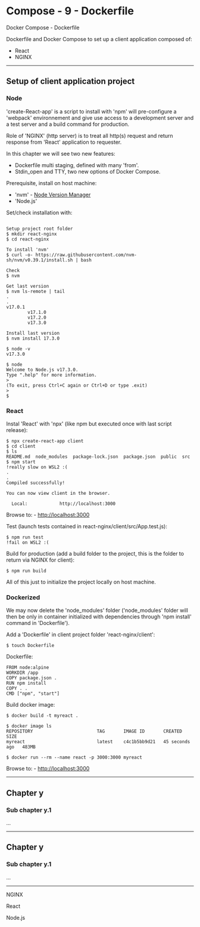 # Compose - 9 - Dockerfile

Docker Compose - Dockerfile

Dockerfile and Docker Compose to set up a client application composed of:  
- React  
- NGINX  

***

## Setup of client application project

### Node

'create-React-app' is a script to install with 'npm' will pre-configure a 'webpack' environnement and give use access to a development server and a test server and a build command for production.

Role of 'NGINX' (http server) is to treat all http(s) request and return response from 'React' application to requester.

In this chapter we will see two new features:  
- Dockerfile multi staging, defined with many 'from'.  
- Stdin_open and TTY, two new options of Docker Compose.  

Prerequisite, install on host machine:  
- 'nvm' - [Node Version Manager](https://github.com/nvm-sh/nvm)  
- 'Node.js'

Set/check installation with:
```console

Setup project root folder
$ mkdir react-nginx
$ cd react-nginx

To install 'nvm'
$ curl -o- https://raw.githubusercontent.com/nvm-sh/nvm/v0.39.1/install.sh | bash

Check
$ nvm

Get last version
$ nvm ls-remote | tail
.
.
v17.0.1
        v17.1.0
        v17.2.0
        v17.3.0

Install last version
$ nvm install 17.3.0

$ node -v
v17.3.0

$ node
Welcome to Node.js v17.3.0.       
Type ".help" for more information.
>
(To exit, press Ctrl+C again or Ctrl+D or type .exit)
>
$

```

### React

Instal 'React' with 'npx' (like npm but executed once with last script release):
```console
$ npx create-react-app client
$ cd client
$ ls
README.md  node_modules  package-lock.json  package.json  public  src
$ npm start
!really slow on WSL2 :(
.
.
Compiled successfully!

You can now view client in the browser.

  Local:            http://localhost:3000
```

Browse to: - [http://localhost:3000](http://localhost:3000)

Test (launch tests contained in react-nginx/client/src/App.test.js):
```console
$ npm run test
!fail on WSL2 :(
```

Build for production (add a build folder to the project, this is the folder to return via NGINX for client):
```console
$ npm run build
```

All of this just to initialize the project locally on host machine.

### Dockerized

We may now delete the 'node_modules' folder ('node_modules' folder will then be only in container initialized with dependencies through 'npm install' command in 'Dockerfile').

Add a 'Dockerfile' in client project folder 'react-nginx/client':
```console
$ touch Dockerfile
```

Dockerfile:
```
FROM node:alpine
WORKDIR /app
COPY package.json .
RUN npm install
COPY . .
CMD ["npm", "start"]
```

Build docker image:
```console
$ docker build -t myreact .

$ docker image ls
REPOSITORY                        TAG       IMAGE ID       CREATED          SIZE  
myreact                           latest    c4c1b5bb9d21   45 seconds ago   483MB

$ docker run --rm --name react -p 3000:3000 myreact
```

Browse to: - [http://localhost:3000](http://localhost:3000)

***

## Chapter y

### Sub chapter y.1

...

***

## Chapter y

### Sub chapter y.1

...

***


NGINX

React

Node.js


